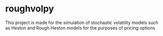 # roughvolpy
This project is made for the simulation of stochastic volatility models such as Heston and Rough Heston models for the purposes of pricing options
